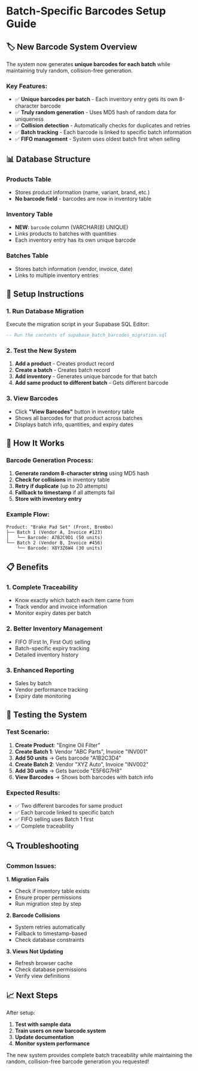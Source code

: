 # Batch-Specific Barcodes Setup Guide

## 🏷️ New Barcode System Overview

The system now generates **unique barcodes for each batch** while maintaining truly random, collision-free generation.

### Key Features:
- ✅ **Unique barcodes per batch** - Each inventory entry gets its own 8-character barcode
- ✅ **Truly random generation** - Uses MD5 hash of random data for uniqueness
- ✅ **Collision detection** - Automatically checks for duplicates and retries
- ✅ **Batch tracking** - Each barcode is linked to specific batch information
- ✅ **FIFO management** - System uses oldest batch first when selling

## 📊 Database Structure

### Products Table
- Stores product information (name, variant, brand, etc.)
- **No barcode field** - barcodes are now in inventory table

### Inventory Table
- **NEW**: `barcode` column (VARCHAR(8) UNIQUE)
- Links products to batches with quantities
- Each inventory entry has its own unique barcode

### Batches Table
- Stores batch information (vendor, invoice, date)
- Links to multiple inventory entries

## 🚀 Setup Instructions

### 1. Run Database Migration
Execute the migration script in your Supabase SQL Editor:

```sql
-- Run the contents of supabase_batch_barcodes_migration.sql
```

### 2. Test the New System
1. **Add a product** - Creates product record
2. **Create a batch** - Creates batch record  
3. **Add inventory** - Generates unique barcode for that batch
4. **Add same product to different batch** - Gets different barcode

### 3. View Barcodes
- Click **"View Barcodes"** button in inventory table
- Shows all barcodes for that product across batches
- Displays batch info, quantities, and expiry dates

## 🔧 How It Works

### Barcode Generation Process:
1. **Generate random 8-character string** using MD5 hash
2. **Check for collisions** in inventory table
3. **Retry if duplicate** (up to 20 attempts)
4. **Fallback to timestamp** if all attempts fail
5. **Store with inventory entry**

### Example Flow:
```
Product: "Brake Pad Set" (Front, Brembo)
├── Batch 1 (Vendor A, Invoice #123)
│   └── Barcode: A7B2C9D1 (50 units)
└── Batch 2 (Vendor B, Invoice #456)  
    └── Barcode: X8Y3Z6W4 (30 units)
```

## 📋 Benefits

### 1. **Complete Traceability**
- Know exactly which batch each item came from
- Track vendor and invoice information
- Monitor expiry dates per batch

### 2. **Better Inventory Management**
- FIFO (First In, First Out) selling
- Batch-specific expiry tracking
- Detailed inventory history

### 3. **Enhanced Reporting**
- Sales by batch
- Vendor performance tracking
- Expiry date monitoring

## 🧪 Testing the System

### Test Scenario:
1. **Create Product**: "Engine Oil Filter"
2. **Create Batch 1**: Vendor "ABC Parts", Invoice "INV001"
3. **Add 50 units** → Gets barcode "A1B2C3D4"
4. **Create Batch 2**: Vendor "XYZ Auto", Invoice "INV002"  
5. **Add 30 units** → Gets barcode "E5F6G7H8"
6. **View Barcodes** → Shows both barcodes with batch info

### Expected Results:
- ✅ Two different barcodes for same product
- ✅ Each barcode linked to specific batch
- ✅ FIFO selling uses Batch 1 first
- ✅ Complete traceability

## 🔍 Troubleshooting

### Common Issues:

**1. Migration Fails**
- Check if inventory table exists
- Ensure proper permissions
- Run migration step by step

**2. Barcode Collisions**
- System retries automatically
- Fallback to timestamp-based
- Check database constraints

**3. Views Not Updating**
- Refresh browser cache
- Check database permissions
- Verify view definitions

## 📈 Next Steps

After setup:
1. **Test with sample data**
2. **Train users on new barcode system**
3. **Update documentation**
4. **Monitor system performance**

The new system provides complete batch traceability while maintaining the random, collision-free barcode generation you requested!
